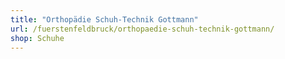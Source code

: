 ```yaml
---
title: "Orthopädie Schuh-Technik Gottmann"
url: /fuerstenfeldbruck/orthopaedie-schuh-technik-gottmann/
shop: Schuhe
---
```

